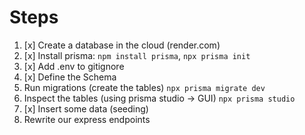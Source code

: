 # Steps

1. [x] Create a database in the cloud (render.com)
2. [x] Install prisma: `npm install prisma`, `npx prisma init`
3. [x] Add .env to gitignore
4. [x] Define the Schema
5. Run migrations (create the tables) `npx prisma migrate dev`
6. Inspect the tables (using prisma studio -> GUI) `npx prisma studio`
7. [x] Insert some data (seeding)
8. Rewrite our express endpoints
